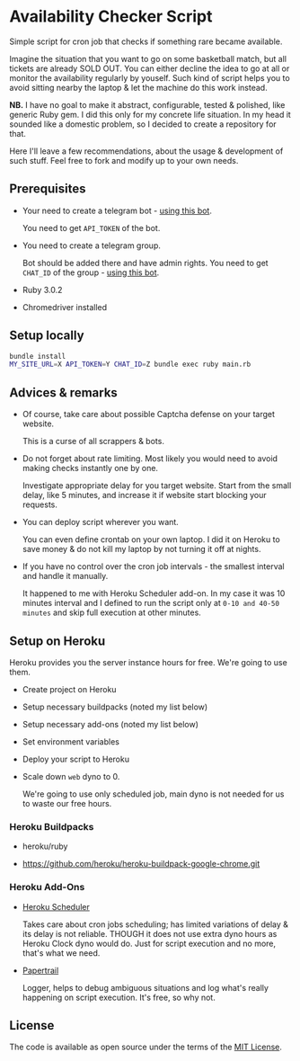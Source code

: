 # Availability Checker Script

Simple script for cron job that checks if something rare became available.

Imagine the situation that you want to go on some basketball match, but all tickets are already SOLD OUT.
You can either decline the idea to go at all or monitor the availability regularly by youself.
Such kind of script helps you to avoid sitting nearby the laptop & let the machine do this work instead.

**NB.** I have no goal to make it abstract, configurable, tested & polished, like generic Ruby gem. 
I did this only for my concrete life situation. 
In my head it sounded like a domestic problem, so I decided to create a repository for that.

Here I'll leave a few recommendations, about the usage & development of such stuff. 
Feel free to fork and modify up to your own needs.

## Prerequisites

- Your need to create a telegram bot - [using this bot](https://telegram.me/BotFather). 

    You need to get `API_TOKEN` of the bot.

- You need to create a telegram group.

    Bot should be added there and have admin rights. 
    You need to get `CHAT_ID` of the group - [using this bot](https://telegram.me/getidsbot).

- Ruby 3.0.2

- Chromedriver installed

## Setup locally

```bash
bundle install
MY_SITE_URL=X API_TOKEN=Y CHAT_ID=Z bundle exec ruby main.rb
```

## Advices & remarks

- Of course, take care about possible Captcha defense on your target website. 

    This is a curse of all scrappers & bots.

- Do not forget about rate limiting. Most likely you would need to avoid making checks instantly one by one.

    Investigate appropriate delay for you target website. 
    Start from the small delay, like 5 minutes, and increase it if website start blocking your requests.

- You can deploy script wherever you want.

    You can even define crontab on your own laptop. 
    I did it on Heroku to save money & do not kill my laptop by not turning it off at nights.

- If you have no control over the cron job intervals - the smallest interval and handle it manually.

    It happened to me with Heroku Scheduler add-on. In my case it was 10 minutes interval and I defined 
    to run the script only at `0-10 and 40-50 minutes` and skip full execution at other minutes.

## Setup on Heroku

Heroku provides you the server instance hours for free. We're going to use them.

- Create project on Heroku

- Setup necessary buildpacks (noted my list below)

- Setup necessary add-ons (noted my list below)

- Set environment variables

- Deploy your script to Heroku

- Scale down `web` dyno to 0. 

    We're going to use only scheduled job, main dyno is not needed for us to waste our free hours.

### Heroku Buildpacks

- heroku/ruby

- https://github.com/heroku/heroku-buildpack-google-chrome.git

### Heroku Add-Ons

- [Heroku Scheduler](https://elements.heroku.com/addons/scheduler)

    Takes care about cron jobs scheduling; has limited variations of delay & its delay is not reliable. 
    THOUGH it does not use extra dyno hours as Heroku Clock dyno would do. 
    Just for script execution and no more, that's what we need.

- [Papertrail](https://elements.heroku.com/addons/papertrail)

    Logger, helps to debug ambiguous situations and log what's really happening on script execution. 
    It's free, so why not.

## License

The code is available as open source under the terms of the [MIT License](https://opensource.org/licenses/MIT).
